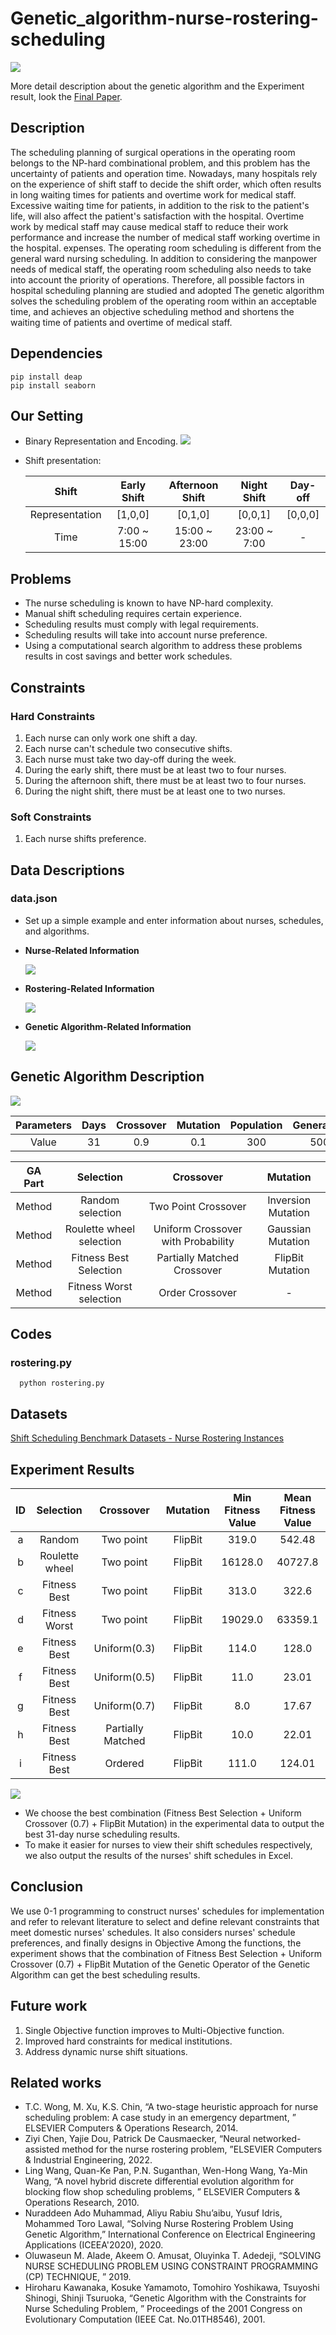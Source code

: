 # Genetic_algorithm-nurse-rostering-scheduling
![](./readme_img/results.png)

More detail description about the genetic algorithm and the Experiment result, look the [Final Paper](https://github.com/chia-shein/Genetic_algorithm-nurse-rostering/blob/main/Final_Project_Paper.pdf).

## Description
The scheduling planning of surgical operations in the operating room belongs to the NP-hard combinational problem, and this problem has the uncertainty of patients and operation time. Nowadays, many hospitals rely on the experience of shift staff to decide the shift order, which often results in long waiting times for patients and overtime work for medical staff. Excessive waiting time for patients, in addition to the risk to the patient's life, will also affect the patient's satisfaction with the hospital. Overtime work by medical staff may cause medical staff to reduce their work performance and increase the number of medical staff working overtime in the hospital. expenses.
The operating room scheduling is different from the general ward nursing scheduling. In addition to considering the manpower needs of medical staff, the operating room scheduling also needs to take into account the priority of operations. Therefore, all possible factors in hospital scheduling planning are studied and adopted The genetic algorithm solves the scheduling problem of the operating room within an acceptable time, and achieves an objective scheduling method and shortens the waiting time of patients and overtime of medical staff.

## Dependencies
```shell
pip install deap
pip install seaborn
```

## Our Setting
* Binary Representation and Encoding.
![](./readme_img/Binary_Representation.png)

* Shift presentation:

  | Shift | Early Shift | Afternoon Shift | Night Shift | Day-off |
  | :--: | :--: | :--: | :--: | :--: |
  | Representation | [1,0,0] | [0,1,0] | [0,0,1] | [0,0,0] |
  | Time | 7:00 ~ 15:00 | 15:00 ~ 23:00 | 23:00 ~ 7:00 | - |

## Problems
* The nurse scheduling is known to have NP-hard complexity.
* Manual shift scheduling requires certain experience.
* Scheduling results must comply with legal requirements.
* Scheduling results will take into account nurse preference.
* Using a computational search algorithm to address these problems results in cost savings and better work schedules.

## Constraints
### Hard Constraints
1. Each nurse can only work one shift a day.
2. Each nurse can't schedule two consecutive shifts.
3. Each nurse must take two day-off during the week.
4. During the early shift, there must be at least two to four nurses.
5. During the afternoon shift, there must be at least two to four nurses.
6. During the night shift, there must be at least one to two nurses.

### Soft Constraints
1. Each nurse shifts preference.

## Data Descriptions
### data.json
* Set up a simple example and enter information about nurses, schedules, and algorithms.
* **Nurse-Related Information**

  ![](./readme_img/nurse_related.png)

* **Rostering-Related Information**

  ![](./readme_img/rostering_related.png)

* **Genetic Algorithm-Related Information**

  ![](./readme_img/GA_related.png)

## Genetic Algorithm Description
![](./readme_img/GA_flow.png)

| Parameters | Days | Crossover | Mutation | Population | Generation |
| :--: | :--: | :--: | :--: | :--: | :--: |
| Value | 31 | 0.9 | 0.1 | 300 | 500 | 100 |

| GA Part | Selection                | Crossover                          | Mutation           |
|:------:|:------------------------:|:----------------------------------:|:------------------:|
| Method | Random selection         | Two Point Crossover                | Inversion Mutation |
| Method | Roulette wheel selection | Uniform Crossover with Probability | Gaussian Mutation  |
| Method | Fitness Best Selection   | Partially Matched Crossover        | FlipBit Mutation   |
| Method | Fitness Worst selection  | Order Crossover                    |          -         |

## Codes
### rostering.py
```shell
  python rostering.py
```

## Datasets
[Shift Scheduling Benchmark Datasets - Nurse Rostering Instances](http://www.schedulingbenchmarks.org/nrp/instances1_24.html)

## Experiment Results
| ID | Selection | Crossover | Mutation | Min Fitness Value | Mean Fitness Value |
| :--: | :--: | :--: | :--: | :--: | :--: |
| a | Random | Two point | FlipBit | 319.0 | 542.48 |
| b | Roulette wheel | Two point | FlipBit | 16128.0 | 40727.8 |
| c | Fitness Best | Two point | FlipBit | 313.0 | 322.6 |
| d | Fitness Worst | Two point | FlipBit | 19029.0 | 63359.1 |
| e | Fitness Best | Uniform(0.3) | FlipBit | 114.0 | 128.0 |
| f | Fitness Best | Uniform(0.5) | FlipBit | 11.0 | 23.01 |
| g | Fitness Best | Uniform(0.7) | FlipBit | 8.0 | 17.67 |
| h | Fitness Best | Partially Matched | FlipBit | 10.0 | 22.01 |
| i | Fitness Best | Ordered | FlipBit | 111.0 | 124.01 |

![](./readme_img/Exp_flow.png)

* We choose the best combination (Fitness Best Selection + Uniform Crossover (0.7) + FlipBit Mutation) in the experimental data to output the best 31-day nurse scheduling results.
* To make it easier for nurses to view their shift schedules respectively, 
we also output the results of the nurses' shift schedules in Excel.

## Conclusion
We use 0-1 programming to construct nurses' schedules for implementation and refer to relevant literature 
to select and define relevant constraints that meet domestic nurses' schedules. It also considers nurses' schedule 
preferences, 
and finally designs in Objective Among the functions, the experiment shows that the combination of Fitness Best Selection + Uniform Crossover (0.7) + FlipBit 
Mutation of the Genetic Operator of the Genetic Algorithm can get the best scheduling results.

## Future work
1. Single Objective function improves to Multi-Objective function.
2. Improved hard constraints for medical institutions.
3. Address dynamic nurse shift situations.

## Related works
* T.C. Wong, M. Xu, K.S. Chin, “A two-stage heuristic approach for nurse scheduling problem: A case study in an emergency department, ” ELSEVIER Computers & Operations Research, 2014.
* Ziyi Chen, Yajie Dou, Patrick De Causmaecker, “Neural networked-assisted method for the nurse rostering problem, ”ELSEVIER Computers & Industrial Engineering, 2022.
* Ling Wang, Quan-Ke Pan, P.N. Suganthan, Wen-Hong Wang, Ya-Min Wang, “A novel hybrid discrete differential evolution algorithm for blocking flow shop scheduling problems, ” ELSEVIER Computers & Operations Research, 2010.
* Nuraddeen Ado Muhammad, Aliyu Rabiu Shu’aibu, Yusuf Idris, Mohammed Toro Lawal, “Solving Nurse Rostering Problem Using Genetic Algorithm,” International Conference on Electrical Engineering Applications (ICEEA'2020), 2020.
* Oluwaseun M. Alade, Akeem O. Amusat, Oluyinka T. Adedeji, “SOLVING NURSE SCHEDULING PROBLEM USING CONSTRAINT PROGRAMMING (CP) TECHNIQUE, ” 2019.
* Hiroharu Kawanaka, Kosuke Yamamoto, Tomohiro Yoshikawa, Tsuyoshi Shinogi, Shinji Tsuruoka, “Genetic Algorithm with the Constraints for Nurse Scheduling Problem, ” Proceedings of the 2001 Congress on Evolutionary Computation (IEEE Cat. No.01TH8546), 2001.




